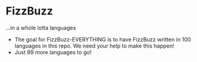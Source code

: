 # FizzBuzz

...in a whole lotta languages


- The goal for FizzBuzz-EVERYTHING is to have FizzBuzz written in 100 languages in this repo. We need your help to make this happen!
- Just 89 more languages to go!
